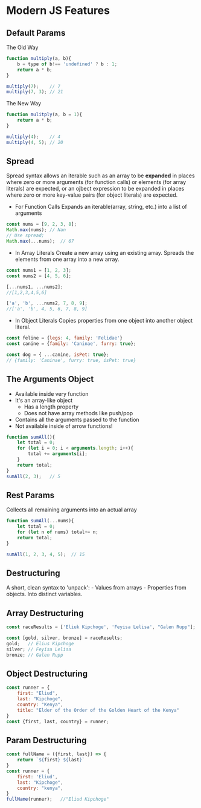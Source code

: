# Modern JS Features
## Default Params

The Old Way
```js
function multiply(a, b){
    b = type of b!== 'undefined' ? b : 1;
    return a * b;
}

multiply(7);    // 7
multiply(7, 3); // 21
```

The New Way
```js
function mulitply(a, b = 1){
    return a * b;
}

multiply(4);    // 4
multiply(4, 5); // 20
```

## Spread
Spread syntax allows an iterable such as an array to be <b>expanded</b> in places where zero or more arguments (for function calls) or elements (for array literals) are expected, or an ojbect expression to be expanded in places where zero or more key-value pairs (for object literals) are expected.

- For Function Calls
Expands an iterable(array, string, etc.) into a list of arguments

```js
const nums = [9, 2, 3, 8];
Math.max(nums); // Nan
// Use spread;
Math.max(...nums);  // 67
```

- In Array Literals
Create a new array using an existing array. Spreads the elements from one array into a new array.

```js
const nums1 = [1, 2, 3];
const nums2 = [4, 5, 6];

[...nums1, ...nums2];
//[1,2,3,4,5,6]

['a', 'b', ...nums2, 7, 8, 9];
//['a', 'b', 4, 5, 6, 7, 8, 9]
```

- In Object Literals
Copies properties from one object into another object literal.

```js
const feline = {legs: 4, family: 'Felidae'}
const canine = {family: 'Caninae', furry: true};

const dog = { ...canine, isPet: true};
// {family: 'Caninae', furry: true, isPet: true}
```

## The Arguments Object
- Available inside very function
- It's an array-like object
    - Has a length property
    - Does not have array methods like push/pop
- Contains all the arguments passed to the function
- Not available inside of arrow functions!

```js
function sumAll(){
    let total = 0;
    for (let i = 0; i < arguments.length; i++){
        total += arguments[i];
    }
    return total;
}
sumAll(2, 3);   // 5
```

## Rest Params
Collects all remaining arguments into an actual array

```js
function sumAll(...nums){
    let total = 0;
    for (let n of nums) total+= n;
    return total;
}

sumAll(1, 2, 3, 4, 5);  // 15
```

## Destructuring
A short, clean syntax to 'unpack':
    - Values from arrays
    - Properties from objects.
Into distinct variables.

## Array Destructuring
```js
const raceResults = ['Eliuk Kipchoge', 'Feyisa Lelisa', "Galen Rupp"];

const [gold, silver, bronze] = raceResults;
gold;   // Elius Kipchoge
silver; // Feyisa Lelisa
bronze; // Galen Rupp
```

## Object Destructuring
```js
const runner = {
    first: "Eliud", 
    last: "Kipchoge", 
    country: "Kenya", 
    title: "Elder of the Order of the Golden Heart of the Kenya"
}
const {first, last, country} = runner;
```

## Param Destructuring
```js
const fullName = ({first, last}) => {
    return `${first} ${last}`
}
const runner = {
    first: 'Eliud',
    last: "Kipchoge", 
    country: "kenya",
}
fullName(runner);   //"Eliud Kipchoge"
```